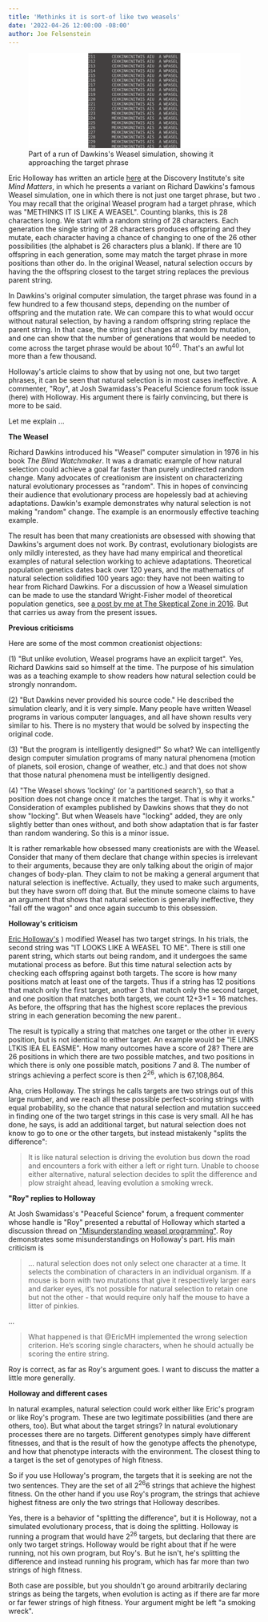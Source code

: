 ```yaml
---
title: 'Methinks it is sort-of like two weasels'
date: '2022-04-26 12:00:00 -08:00'
author: Joe Felsenstein
---
```


<figure>
<img src="/uploads/2022/weasel.png" alt=[Weasel run result]/>
<figcaption> Part of a run of Dawkins's Weasel simulation,
showing it approaching the target phrase </figcaption>
</figure>
<p>

Eric Holloway has written an article [here](https://mindmatters.ai/2022/03/dawkins-dubious-double-weasel-and-the-combinatorial-cataclysm/) at the Discovery Institute's
site _Mind Matters_, in which he presents a variant on Richard
Dawkins's famous Weasel simulation, one in which there is not
just one target phrase, but two .  You may recall that the
original Weasel program had a target phrase, which was "METHINKS
IT IS LIKE A WEASEL".  Counting blanks, this is 28 characters
long.  We start with a random string of 28 characters.  Each
generation the single string of 28 characters produces offspring
and they mutate, each character having a chance of changing to one
of the 26 other possibilities (the alphabet is
26 characters plus a blank).  If there are 10 offspring in each
generation, some may match the target phrase in more positions than other do.
In the original Weasel, natural selection occurs by having the
the offspring closest to the target string
replaces the previous parent string.

In Dawkins's original computer simulation, the target phrase was
found in a few hundred to a few thousand steps, depending on the
number of offspring and the mutation rate.  We can compare this
to what would occur without natural selection, by having
a random offspring string replace the parent string. 
In that case, the string just changes at random by mutation, and
one can show that the number of generations that would be needed
to come across the target phrase would be about 10<sup>40</sup>.
That's an awful lot more than a few thousand.

Holloway's article claims to show that by using not one, but two
target phrases, it can be seen that natural selection is in most
cases ineffective.  A commenter, "Roy", at Josh Swamidass's
Peaceful Science forum took issue (here) with Holloway.  His argument
there is fairly convincing, but there is more to be said.

Let me explain ...

<!--more-->

**The Weasel**

Richard Dawkins introduced his "Weasel" computer simulation
in 1976 in his book *The Blind Watchmaker*.  It was a dramatic
example of how natural selection could achieve a goal far faster
than purely undirected random change.  Many advocates of
creationism are insistent on characterizing natural evolutionary
processes as "random".  This in hopes of convincing their audience
that evolutionary process are hopelessly bad at achieving
adaptations.  Dawkin's example demonstrates why natural selection
is not making "random" change. The example is an enormously effective
teaching example.

The result has been that many creationists are obsessed with
showing that Dawkins's argument does not work. By contrast, evolutionary
biologists are only mildly interested, as they have had many
empirical and theoretical examples of natural selection
working to achieve adaptations. Theoretical population genetics
dates back over 120 years, and the mathematics of natural
selection solidified 100 years ago: they have not been
waiting to hear from Richard Dawkins.  For a discussion of
how a Weasel simulation can be made to use the standard
Wright-Fisher model of theoretical population genetics,
see [a post by me at The Skeptical Zone in 2016](http://theskepticalzone.com/wp/wright-fisher-and-the-weasel/).
But that carries us away from the present issues.

**Previous criticisms**

Here are some of the most common creationist objections:

(1) "But unlike evolution, Weasel programs have an explicit
target".  Yes, Richard Dawkins said so himself at the time.  The
purpose of his simulation was as a teaching example to show
readers how natural selection could be strongly nonrandom.

(2) "But Dawkins never provided his source code."  He described
the simulation clearly, and it is very simple.  Many people have
written Weasel programs in various computer languages, and all
have shown results very similar to his.  There is no mystery that
would be solved by inspecting the original code.

(3) "But the program is intelligently designed!"  So what?  We can
intelligently design computer simulation programs of many natural
phenomena (motion of planets, soil erosion, change of weather,
etc.) and that does not show that those natural phenomena must be
intelligently designed.

(4) "The Weasel shows 'locking' (or 'a partitioned search'), so that a position does not change
once it matches the target.  That is why it works."
Consideration of examples published by Dawkins shows that they
do not show "locking".  But when Weasels have "locking" added, they
 are only slightly better than ones without, and both show adaptation that
is far faster than random wandering.  So this is a minor issue.

It is rather remarkable how obsessed many creationists are with
the Weasel.  Consider that many of them declare that change within
species is irrelevant to their arguments, because they are only
talking about the origin of major changes of body-plan.  They 
claim to not be making a general argument that natural selection is
ineffective.   Actually, they used to make such arguments, but
they have sworn off doing that.  But the minute someone claims to have an argument that
shows that natural selection is generally ineffective, they "fall off the
wagon" and once again succumb to this obsession.

**Holloway's criticism**

[Eric Holloway's](https://mindmatters.ai/2022/03/dawkins-dubious-double-weasel-and-the-combinatorial-cataclysm/)
) modified Weasel has two target strings.  In his
trials, the second string was "IT LOOKS LIKE A WEASEL TO ME".  There
is still one parent string, which starts out being random, and it undergoes
the same mutational process as before.  But this time natural selection
acts by checking each offspring against both targets.  The score
is how many positions match at least one of the targets.  Thus if
a string has 12 positions that match only the first target, another 3
that match only the second target, and one position that matches
both targets, we count 12+3+1 = 16 matches. As before, the offspring
that has the highest score replaces the previous string in each
generation becoming the new parent.. 

The result is typically a string that matches one target or the other
in every position, but is not identical to either target.  An example
would be "IE LINKS LTKIS  IEA EL EASME".  How many outcomes have a
score of 28?  There are 26 positions in which there are two possible
matches, and two positions in which there is only one possible match,
positions 7 and 8.  The number of strings achieving a perfect score
is then 2<sup>26</sup>, which is 67,108,864.  

Aha, cries Holloway.  The strings he calls targets are two strings out of this large number,
and we reach all these possible perfect-scoring strings with equal
probability, so the chance that natural selection and mutation succeed in 
finding one of the two target strings in this case is very small.
All he has done, he says, is add
an additional target, but natural selection does not know to go
to one or the other targets, but instead mistakenly "splits the
difference":

> It is like natural selection is driving the evolution bus down the road and encounters a fork with either a left or right turn. Unable to choose either alternative, natural selection decides to split the difference and plow straight ahead, leaving evolution a smoking wreck.

**"Roy" replies to Holloway**

At Josh Swamidass's "Peaceful Science" forum, a frequent commenter
whose handle is "Roy" presented a rebuttal of Holloway which started
a discussion thread on ["Misunderstanding weasel programming"](https://discourse.peacefulscience.org/t/misunderstanding-weasel-programming/14968).
Roy demonstrates some misunderstandings on Holloway's part.  His main
criticism is 

> ... natural selection does not only select one character at a time. It selects the combination of characters in an individual
> organism. If a mouse is born with two mutations that give it respectively larger ears and darker eyes, it’s not possible for
> natural selection to retain one but not the other - that would require only half the mouse to have a litter of pinkies.

...

> What happened is that @EricMH implemented the wrong selection criterion. He’s scoring single characters, when he should actually be
> scoring the entire string.

Roy is correct, as far as Roy's argument goes.  I want to discuss the matter a little more generally.

**Holloway and different cases**

In natural examples, natural selection could work either like Eric's program or like
Roy's program.  These are two legitimate possibilities (and there are others, too).
But what about the target strings?  In natural evolutionary processes there are no
targets.  Different genotypes simply have different fitnesses, and that is the
result of how the genotype affects the phenotype, and how that phenotype
interacts with the environment.   The closest thing to a target is the set
of genotypes of high fitness.

So if you use Holloway's program, the targets that it is seeking are not the two
sentences.  They are the set of all 2<sup>26</sup>6 strings that achieve the highest
fitness.   On the other hand if you use Roy's program, the strings that
achieve highest fitness are only the two strings that Holloway describes.

Yes, there is a behavior of "splitting the difference", but it is Holloway, not
a simulated evolutionary process, that is doing the splitting.  Holloway is 
running a program that would have 2<sup>26</sup> targets, but declaring that there are
only two target strings.  Holloway would be right about that if he were
running, not his own program, but Roy's.  But he isn't, he's splitting the
difference and instead running his program, which has far more than two
strings of high fitness.

Both case are possible, but you shouldn't go around arbitrarily declaring
strings as being the targets, when evolution is acting as if there are
far more or far fewer strings of high fitness.  Your argument might be left
"a smoking wreck".
